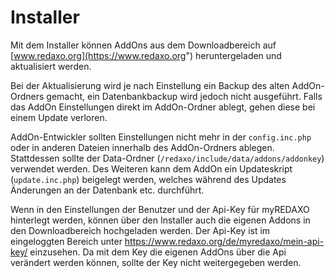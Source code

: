 # Installer

Mit dem Installer können AddOns aus dem Downloadbereich auf [www.redaxo.org](https://www.redaxo.org") heruntergeladen und aktualisiert werden.

Bei der Aktualisierung wird je nach Einstellung ein Backup des alten AddOn-Ordners gemacht, ein Datenbankbackup wird jedoch nicht ausgeführt. Falls das AddOn Einstellungen direkt im AddOn-Ordner ablegt, gehen diese bei einem Update verloren.

AddOn-Entwickler sollten Einstellungen nicht mehr in der <code>config.inc.php</code> oder in anderen Dateien innerhalb des AddOn-Ordners ablegen. Stattdessen sollte der Data-Ordner (`/redaxo/include/data/addons/addonkey`) verwendet werden.
Des Weiteren kann dem AddOn ein Updateskript (`update.inc.php`) beigelegt werden, welches während des Updates Änderungen an der Datenbank etc. durchführt.

Wenn in den Einstellungen der Benutzer und der Api-Key für myREDAXO hinterlegt werden, können über den Installer auch die eigenen Addons in den Downloadbereich hochgeladen werden. Der Api-Key ist im eingeloggten Bereich unter <a href="https://www.redaxo.org/de/myredaxo/mein-api-key/">https://www.redaxo.org/de/myredaxo/mein-api-key/</a> einzusehen. Da mit dem Key die eigenen AddOns über die Api verändert werden können, sollte der Key nicht weitergegeben werden.
